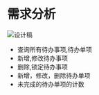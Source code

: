 # 需求分析
![设计稿](https://liangxiaojuan.github.io/images/bb40996b51dffea46806.png)
- 查询所有待办事项,待办单项
- 新增,修改待办事项
- 删除,锁定待办事项
- 新增，修改，删除待办单项
- 未完成的待办单项的计数